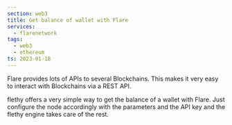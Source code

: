 ```yaml
---
section: web3
title: Get balance of wallet with Flare
services:
  - flarenetwork
tags:
  - web3
  - ethereum
ts: 2023-01-18
---
```


Flare provides lots of APIs to several Blockchains. This makes it very easy to interact with Blockchains via a REST API.

flethy offers a very simple way to get the balance of a wallet with Flare. Just configure the node accordingly with the parameters and the API key and the flethy engine takes care of the rest.
